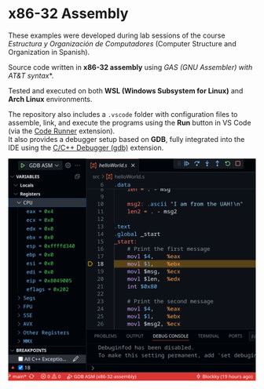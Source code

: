 # x86-32 Assembly

These examples were developed during lab sessions of the course _Estructura y Organización de Computadores_ (Computer Structure and Organization in Spanish).

Source code written in **x86-32 assembly** using *GAS (GNU Assembler) with AT&T syntax**.

Tested and executed on both **WSL (Windows Subsystem for Linux)** and **Arch Linux** environments.

The repository also includes a `.vscode` folder with configuration files to assemble, link, and execute the programs using the **Run** button in VS Code (via the [Code Runner](https://marketplace.visualstudio.com/items?itemName=formulahendry.code-runner) extension).  
It also provides a debugger setup based on **GDB**, fully integrated into the IDE using the [C/C++ Debugger (gdb)](https://marketplace.visualstudio.com/items?itemName=ms-vscode.cpptools) extension.

![Debugger](screenshot.png)